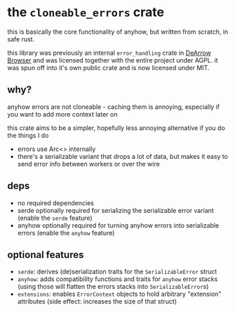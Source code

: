 # the `cloneable_errors` crate

this is basically the core functionality of anyhow, but written from scratch, in safe rust.

this library was previously an internal `error_handling` crate in [DeArrow Browser](https://github.com/mini-bomba/DeArrowBrowser)
and was licensed together with the entire project under AGPL.
it was spun off into it's own public crate and is now licensed under MIT.

## why?
anyhow errors are not cloneable - caching them is annoying, especially if you want to add more context later on

this crate aims to be a simpler, hopefully less annoying alternative if you do the things I do
- errors use Arc<> internally
- there's a serializable variant that drops a lot of data, but makes it easy to send error info between workers or over the wire

## deps
- no required dependencies
- serde optionally required for serializing the serializable error variant (enable the `serde` feature)
- anyhow optionally required for turning anyhow errors into serializable errors (enable the `anyhow` feature)

## optional features
- `serde`: derives (de)serialization traits for the `SerializableError` struct
- `anyhow`: adds compatibility functions and traits for `anyhow` error stacks (using those will flatten the errors stacks into `SerializableError`s)
- `extensions`: enables `ErrorContext` objects to hold arbitrary "extension" attributes (side effect: increases the size of that struct)
